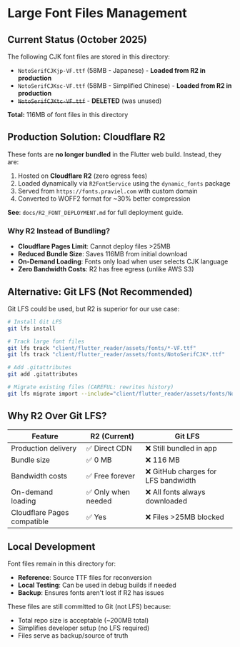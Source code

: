 # Large Font Files Management

## Current Status (October 2025)

The following CJK font files are stored in this directory:

- `NotoSerifCJKjp-VF.ttf` (58MB - Japanese) - **Loaded from R2 in production**
- `NotoSerifCJKsc-VF.ttf` (58MB - Simplified Chinese) - **Loaded from R2 in production**
- ~~`NotoSerifCJKtc-VF.ttf`~~ - **DELETED** (was unused)

**Total:** 116MB of font files in this directory

## Production Solution: Cloudflare R2

These fonts are **no longer bundled** in the Flutter web build. Instead, they are:

1. Hosted on **Cloudflare R2** (zero egress fees)
2. Loaded dynamically via `R2FontService` using the `dynamic_fonts` package
3. Served from `https://fonts.praviel.com` with custom domain
4. Converted to WOFF2 format for ~30% better compression

**See**: `docs/R2_FONT_DEPLOYMENT.md` for full deployment guide.

### Why R2 Instead of Bundling?

- **Cloudflare Pages Limit**: Cannot deploy files >25MB
- **Reduced Bundle Size**: Saves 116MB from initial download
- **On-Demand Loading**: Fonts only load when user selects CJK language
- **Zero Bandwidth Costs**: R2 has free egress (unlike AWS S3)

## Alternative: Git LFS (Not Recommended)

Git LFS could be used, but R2 is superior for our use case:

```bash
# Install Git LFS
git lfs install

# Track large font files
git lfs track "client/flutter_reader/assets/fonts/*-VF.ttf"
git lfs track "client/flutter_reader/assets/fonts/NotoSerifCJK*.ttf"

# Add .gitattributes
git add .gitattributes

# Migrate existing files (CAREFUL: rewrites history)
git lfs migrate import --include="client/flutter_reader/assets/fonts/NotoSerifCJK*.ttf"
```

## Why R2 Over Git LFS?

| Feature | R2 (Current) | Git LFS |
|---------|--------------|---------|
| Production delivery | ✅ Direct CDN | ❌ Still bundled in app |
| Bundle size | ✅ 0 MB | ❌ 116 MB |
| Bandwidth costs | ✅ Free forever | ❌ GitHub charges for LFS bandwidth |
| On-demand loading | ✅ Only when needed | ❌ All fonts always downloaded |
| Cloudflare Pages compatible | ✅ Yes | ❌ Files >25MB blocked |

## Local Development

Font files remain in this directory for:
- **Reference**: Source TTF files for reconversion
- **Local Testing**: Can be used in debug builds if needed
- **Backup**: Ensures fonts aren't lost if R2 has issues

These files are still committed to Git (not LFS) because:
- Total repo size is acceptable (~200MB total)
- Simplifies developer setup (no LFS required)
- Files serve as backup/source of truth
